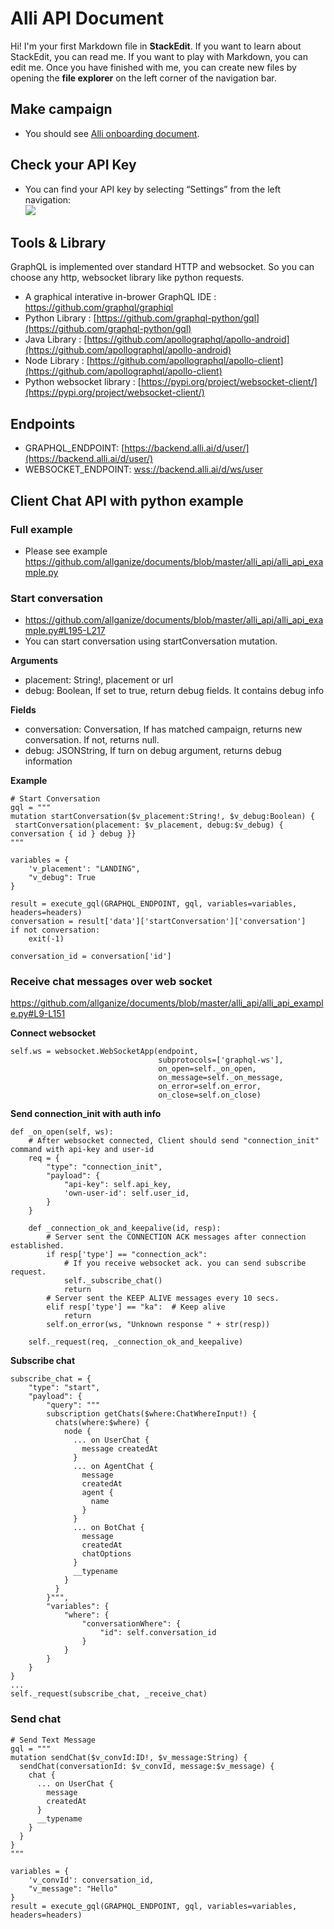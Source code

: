 # Alli API Document

Hi! I'm your first Markdown file in **StackEdit**. If you want to learn about StackEdit, you can read me. If you want to play with Markdown, you can edit me. Once you have finished with me, you can create new files by opening the **file explorer** on the left corner of the navigation bar.


## Make campaign
-   You should see [Alli onboarding document](https://docs.google.com/document/d/1mfgtknMbnzDL6sKBKDOtWC0cnHwX59NT5nqWISqQZCE/edit#heading=h.ubhpu5uvlrg1).

## Check your API Key
- You can find your API key by selecting “Settings” from the left navigation:  
![](https://lh5.googleusercontent.com/oMS8pHElzfdZF_mRKTYJIFXdrnpPtsRaxVWedewbZtwyaHXt1SobBjMRArV8bb2IcyUv5WVzuGViFSw80G41PEyldmPUBdgzIISW_QEU4gq__CA1n52ccIigQhyIouhyQ2siqs1_)

## Tools & Library
GraphQL is implemented over standard HTTP and websocket. So you can choose any http, websocket library like python requests.

- A graphical interative in-brower GraphQL IDE : [https://github.com/graphql/graphiql  
](https://github.com/graphql/graphiql)
-   Python Library : [https://github.com/graphql-python/gql](https://github.com/graphql-python/gql)
-   Java Library : [https://github.com/apollographql/apollo-android](https://github.com/apollographql/apollo-android)
-   Node Library : [https://github.com/apollographql/apollo-client](https://github.com/apollographql/apollo-client)
-   Python websocket library : [https://pypi.org/project/websocket-client/](https://pypi.org/project/websocket-client/)

## Endpoints
-   GRAPHQL_ENDPOINT: [https://backend.alli.ai/d/user/](https://backend.alli.ai/d/user/)
- WEBSOCKET_ENDPOINT: [wss://backend.alli.ai/d/ws/user](wss://backend.alli.ai/d/ws/user)

## Client Chat API with python example
### Full example
- Please see example https://github.com/allganize/documents/blob/master/alli_api/alli_api_example.py

### Start conversation
- https://github.com/allganize/documents/blob/master/alli_api/alli_api_example.py#L195-L217
- You can start conversation using startConversation mutation. 

**Arguments**
- placement: String!, placement or url
- debug: Boolean, If set to true, return debug fields. It contains debug info

**Fields**
- conversation: Conversation, If has matched campaign, returns new conversation. If not, returns null.
- debug: JSONString, If turn on debug argument, returns debug information

**Example**

```
# Start Conversation  
gql = """  
mutation startConversation($v_placement:String!, $v_debug:Boolean) {  
 startConversation(placement: $v_placement, debug:$v_debug) { conversation { id } debug }}  
"""  
  
variables = {  
    'v_placement': "LANDING",  
    "v_debug": True  
}  
  
result = execute_gql(GRAPHQL_ENDPOINT, gql, variables=variables, headers=headers)  
conversation = result['data']['startConversation']['conversation']  
if not conversation:  
    exit(-1)
  
conversation_id = conversation['id']
```
### Receive chat messages over web socket
https://github.com/allganize/documents/blob/master/alli_api/alli_api_example.py#L9-L151

**Connect websocket**
```
self.ws = websocket.WebSocketApp(endpoint,  
                                 subprotocols=['graphql-ws'],  
                                 on_open=self._on_open,  
                                 on_message=self._on_message,  
                                 on_error=self.on_error,  
                                 on_close=self.on_close)
```

**Send connection_init with auth info**
```
def _on_open(self, ws):  
    # After websocket connected, Client should send "connection_init" command with api-key and user-id  
    req = {  
        "type": "connection_init",  
        "payload": {  
            "api-key": self.api_key,  
            'own-user-id': self.user_id,  
        }  
    }  
  
    def _connection_ok_and_keepalive(id, resp):  
        # Server sent the CONNECTION ACK messages after connection established.  
        if resp['type'] == "connection_ack":  
            # If you receive websocket ack. you can send subscribe request.  
            self._subscribe_chat()  
            return  
        # Server sent the KEEP ALIVE messages every 10 secs.  
        elif resp['type'] == "ka":  # Keep alive  
            return  
        self.on_error(ws, "Unknown response " + str(resp))  
  
    self._request(req, _connection_ok_and_keepalive)
``` 
**Subscribe chat**
```
subscribe_chat = {  
    "type": "start",  
    "payload": {  
        "query": """  
        subscription getChats($where:ChatWhereInput!) {       
          chats(where:$where) { 
            node { 
              ... on UserChat { 
                message createdAt 
              } 
              ... on AgentChat { 
                message 
                createdAt 
                agent { 
                  name 
                } 
              } 
              ... on BotChat { 
                message 
                createdAt 
                chatOptions 
              } 
              __typename 
            } 
          } 
        }""",  
        "variables": {  
            "where": {  
                "conversationWhere": {  
                    "id": self.conversation_id  
                }  
            }  
        }  
    }  
}
...
self._request(subscribe_chat, _receive_chat)
```
### Send chat
```
# Send Text Message  
gql = """  
mutation sendChat($v_convId:ID!, $v_message:String) {  
  sendChat(conversationId: $v_convId, message:$v_message) { 
    chat { 
      ... on UserChat { 
        message 
        createdAt 
      } 
      __typename 
    } 
  }
}  
"""  

variables = {  
    'v_convId': conversation_id,  
    "v_message": "Hello"  
}  
result = execute_gql(GRAPHQL_ENDPOINT, gql, variables=variables, headers=headers)
```
